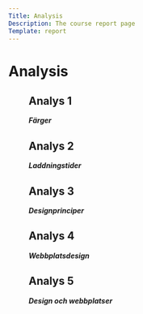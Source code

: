 ```yaml
---
Title: Analysis
Description: The course report page
Template: report
---
```


Analysis
==========================

<figure class="kmom-box project">
<h2 class="reportsheadline">Analys 1</h2>
<em><strong>Färger</strong></em>
<a class="arrowreportlink" href="analysis/colors" aria-label="logo">
<i class="far fa-arrow-alt-circle-right"></i>
</a>
</figure>

<figure class="kmom-box project">
<h2 class="reportsheadline">Analys 2</h2>
<em><strong>Laddningstider</strong></em>
<a class="arrowreportlink" href="analysis/load" aria-label="logo">
<i class="far fa-arrow-alt-circle-right"></i>
</a>
</figure>

<figure class="kmom-box project">
<h2 class="reportsheadline">Analys 3</h2>
<em><strong>Designprinciper</strong></em>
<a class="arrowreportlink" href="analysis/designprinciper" aria-label="logo">
<i class="far fa-arrow-alt-circle-right"></i>
</a>
</figure>

<figure class="kmom-box project">
<h2 class="reportsheadline">Analys 4</h2>
<em><strong>Webbplatsdesign</strong></em>
<a class="arrowreportlink" href="analysis/10_webbplatsdesign" aria-label="logo">
<i class="far fa-arrow-alt-circle-right"></i>
</a>
</figure>

<figure class="kmom-box project">
<h2 class="reportsheadline">Analys 5</h2>
<em><strong>Design och webbplatser</strong></em>
<a class="arrowreportlink" href="analysis/11_design-och-webbplatser" aria-label="logo">
<i class="far fa-arrow-alt-circle-right"></i>
</a>
</figure>
